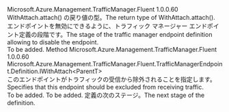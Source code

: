 <Type Name="IWithTrafficDisabled&lt;ParentT&gt;" FullName="Microsoft.Azure.Management.TrafficManager.Fluent.TrafficManagerEndpoint.Definition.IWithTrafficDisabled&lt;ParentT&gt;">
  <TypeSignature Language="C#" Value="public interface IWithTrafficDisabled&lt;ParentT&gt;" />
  <TypeSignature Language="ILAsm" Value=".class public interface auto ansi abstract IWithTrafficDisabled`1&lt;ParentT&gt;" />
  <TypeSignature Language="DocId" Value="T:Microsoft.Azure.Management.TrafficManager.Fluent.TrafficManagerEndpoint.Definition.IWithTrafficDisabled`1" />
  <TypeSignature Language="VB.NET" Value="Public Interface IWithTrafficDisabled(Of ParentT)" />
  <TypeSignature Language="F#" Value="type IWithTrafficDisabled&lt;'ParentT&gt; = interface" />
  <AssemblyInfo>
    <AssemblyName>Microsoft.Azure.Management.TrafficManager.Fluent</AssemblyName>
    <AssemblyVersion>1.0.0.60</AssemblyVersion>
  </AssemblyInfo>
  <TypeParameters>
    <TypeParameter Name="ParentT" />
  </TypeParameters>
  <Interfaces />
  <Docs>
    <typeparam name="ParentT"><span data-ttu-id="c06dc-101">WithAttach.attach() の戻り値の型。</span><span class="sxs-lookup"><span data-stu-id="c06dc-101">The return type of  WithAttach.attach().</span></span></typeparam>
    <summary>
            <span data-ttu-id="c06dc-102">エンドポイントを無効にできるように、トラフィック マネージャー エンドポイント定義の段階です。</span><span class="sxs-lookup"><span data-stu-id="c06dc-102">The stage of the traffic manager endpoint definition allowing to disable the endpoint.</span></span>
            </summary>
    <remarks>To be added.</remarks>
  </Docs>
  <Members>
    <Member MemberName="WithTrafficDisabled">
      <MemberSignature Language="C#" Value="public Microsoft.Azure.Management.TrafficManager.Fluent.TrafficManagerEndpoint.Definition.IWithAttach&lt;ParentT&gt; WithTrafficDisabled ();" />
      <MemberSignature Language="ILAsm" Value=".method public hidebysig newslot virtual instance class Microsoft.Azure.Management.TrafficManager.Fluent.TrafficManagerEndpoint.Definition.IWithAttach`1&lt;!ParentT&gt; WithTrafficDisabled() cil managed" />
      <MemberSignature Language="DocId" Value="M:Microsoft.Azure.Management.TrafficManager.Fluent.TrafficManagerEndpoint.Definition.IWithTrafficDisabled`1.WithTrafficDisabled" />
      <MemberSignature Language="VB.NET" Value="Public Function WithTrafficDisabled () As IWithAttach(Of ParentT)" />
      <MemberSignature Language="F#" Value="abstract member WithTrafficDisabled : unit -&gt; Microsoft.Azure.Management.TrafficManager.Fluent.TrafficManagerEndpoint.Definition.IWithAttach&lt;'ParentT&gt;" Usage="iWithTrafficDisabled.WithTrafficDisabled " />
      <MemberType>Method</MemberType>
      <AssemblyInfo>
        <AssemblyName>Microsoft.Azure.Management.TrafficManager.Fluent</AssemblyName>
        <AssemblyVersion>1.0.0.60</AssemblyVersion>
      </AssemblyInfo>
      <ReturnValue>
        <ReturnType>Microsoft.Azure.Management.TrafficManager.Fluent.TrafficManagerEndpoint.Definition.IWithAttach&lt;ParentT&gt;</ReturnType>
      </ReturnValue>
      <Parameters />
      <Docs>
        <summary>
            <span data-ttu-id="c06dc-103">このエンドポイントがトラフィックの受信から除外されることを指定します。</span><span class="sxs-lookup"><span data-stu-id="c06dc-103">Specifies that this endpoint should be excluded from receiving traffic.</span></span>
            </summary>
        <returns>To be added.</returns>
        <remarks>To be added.</remarks>
        <return><span data-ttu-id="c06dc-104">定義の次のステージ。</span><span class="sxs-lookup"><span data-stu-id="c06dc-104">The next stage of the definition.</span></span></return>
      </Docs>
    </Member>
  </Members>
</Type>